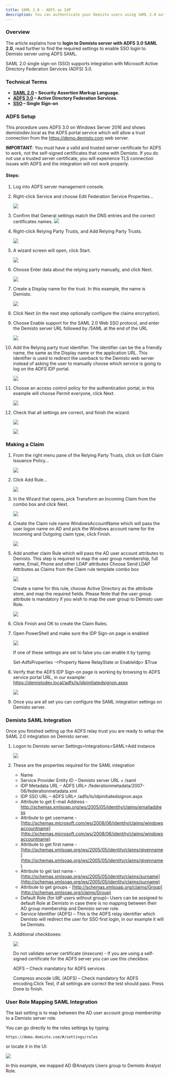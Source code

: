 ```yaml
---
title: SAML 2.0 - ADFS as IdP
description: You can authenticate your Demisto users using SAML 2.0 authentication and ADFS as the identity provider.
---
```


### Overview

The article explains how to **login to Demisto server with ADFS 3.0 SAML 2.0**, read further to find the required settings to enable SSO login to Demisto server using ADFS SAML.

SAML 2.0 single sign-on (SSO) supports integration with Microsoft Active Directory Federation Services (ADFS) 3.0.

### Technical Terms

* **[SAML 2.0](http://docs.oasis-open.org/security/saml/Post2.0/sstc-saml-tech-overview-2.0.html) – Security Assertion Markup Language.**
* **[ADFS 3.0](https://docs.microsoft.com/en-us/windows-server/identity/active-directory-federation-services) – Active Directory Federation Services.**
* **[SSO](https://en.wikipedia.org/wiki/Single_sign-on) – Single Sign-on**

### ADFS Setup

This procedure uses ADFS 3.0 on Windows Server 2016 and shows demistodev.local as the ADFS portal service which will allow a trust connection from the https://demo.demisto.com web server.

**IMPORTANT**: You must have a valid and trusted server certificate for ADFS to work, not the self-signed certificates that come with Demisto. If you do not use a trusted server certificate, you will experience TLS connection issues with ADFS and the integration will not work properly.
#### Steps:

1.  Log into ADFS server management console.
2.  Right-click Service and choose Edit Federation Service Properties…
    
    ![](../../../docs/doc_imgs/reference/SAML-ADFS/mceclip0.png)
3.  Confirm that General settings match the DNS entries and the correct certificates names.
    ![](../../../docs/doc_imgs/reference/SAML-ADFS/mceclip1.png)
    
4.  Right-click Relying Party Trusts, and Add Relying Party Trusts.
    
    ![](../../../docs/doc_imgs/reference/SAML-ADFS/mceclip2.png)
    
5.  A wizard screen will open, click Start.
    
    ![](../../../docs/doc_imgs/reference/SAML-ADFS/mceclip3.png)

6.  Choose Enter data about the relying party manually, and click Next.
    
    ![](../../../docs/doc_imgs/reference/SAML-ADFS/mceclip4.png) 

7.  Create a Display name for the trust. In this example, the name is Demisto.
    
    ![](../../../docs/doc_imgs/reference/SAML-ADFS/mceclip5.png)

8.  Click Next (in the next step optionally configure the claims encryption).
9.  Choose Enable support for the SAML 2.0 Web SSO protocol, and enter the Demisto server URL followed by /SAML at the end of the URL
    
    ![](../../../docs/doc_imgs/reference/SAML-ADFS/mceclip6.png)

10. Add the Relying party trust identifier. The identifier can be the a friendly name, the same as the Display name or the application URL. This identifier is used to redirect the userback to the Demisto web server instead of asking the user to manually choose which service is going to log on the ADFS IDP portal.
    
    ![](../../../docs/doc_imgs/reference/SAML-ADFS/mceclip7.png)

11. Choose an access control policy for the authentication portal, in this example will choose Permit everyone, click Next.
    
    ![](../../../docs/doc_imgs/reference/SAML-ADFS/mceclip8.png)

12. Check that all settings are correct, and finish the wizard.
    
    ![](../../../docs/doc_imgs/reference/SAML-ADFS/mceclip9.png)
    
    ![](../../../docs/doc_imgs/reference/SAML-ADFS/mceclip10.png)

### Making a Claim

1.  From the right menu pane of the Relying Party Trusts, click on Edit Claim Issuance Policy…
    
    ![](../../../docs/doc_imgs/reference/SAML-ADFS/mceclip11.png)

2.  Click Add Rule…
    
    ![](../../../docs/doc_imgs/reference/SAML-ADFS/mceclip12.png)

3.  In the Wizard that opens, pick Transform an Incoming Claim from the combo box and click Next.
    
    ![](../../../docs/doc_imgs/reference/SAML-ADFS/mceclip13.png)

4.  Create the Claim rule name WindowsAccountName which will pass the user logon name on AD and pick the Windows account name for the Incoming and Outgoing claim type, click Finish.
    
    ![](../../../docs/doc_imgs/reference/SAML-ADFS/mceclip14.png)

5.  Add another claim Rule which will pass the AD user account attributes to Demisto. This step is required to map the user group membership, full name, Email, Phone and other LDAP attributes Choose Send LDAP Attributes as Claims from the Claim rule template combo box
    
    ![](../../../docs/doc_imgs/reference/SAML-ADFS/mceclip15.png)

    Create a name for this rule, choose Active Directory as the attribute store, and map the required fields. Please Note that the user group attribute is mandatory if you wish to map the user group to Demisto user Role.
    
    ![](../../../docs/doc_imgs/reference/SAML-ADFS/mceclip16.png)

6.  Click Finish and OK to create the Claim Rules.
7.  Open PowerShell and make sure the IDP Sign-on page is enabled
    
    ![](../../../docs/doc_imgs/reference/SAML-ADFS/mceclip17.png)
    
    If one of these settings are set to false you can enable it by typing:
    
    Set-AdfsProperties -&lt;Property Name RelayState or EnableIdp&gt; $True

8.  Verify that the ADFS IDP Sign-on page is working by browsing to ADFS service portal URL, in our example: https://demistodev.local/adfs/ls/idpinitiatedsignon.aspx
    
    ![](../../../docs/doc_imgs/reference/SAML-ADFS/mceclip18.png)

9.  Once you are all set you can configure the SAML integration settings on Demisto server.

### Demisto SAML Integration

Once you finished setting up the ADFS relay trust you are ready to setup the SAML 2.0 integration on Demisto server.

1.  Logon to Demisto server Settings>Integrations>SAML>Add instance

    ![](../../../docs/doc_imgs/reference/SAML-ADFS/mceclip19.png)

2.  These are the properties required for the SAML integration

    * Name
    * Service Provider Entity ID – Demisto server URL + /saml
    * IDP Metadata URL – ADFS URL+ /federationmetadata/2007-06/federationmetadata.xml
    * IDP SSO URL – ADFS URL+ /adfs/ls/idpinitiatedsignon.aspx
    * Attribute to get E-mail Address - http://schemas.xmlsoap.org/ws/2005/05/identity/claims/emailaddress
    * Attribute to get username - [http://schemas.microsoft.com/ws/2008/06/identity/claims/windowsaccountname](http://schemas.microsoft.com/ws/2008/06/identity/claims/windowsaccountname)
    * Attribute to get first name - [http://schemas.xmlsoap.org/ws/2005/05/identity/claims/givenname](http://schemas.xmlsoap.org/ws/2005/05/identity/claims/givenname)
    * Attribute to get last name - [http://schemas.xmlsoap.org/ws/2005/05/identity/claims/surname](http://schemas.xmlsoap.org/ws/2005/05/identity/claims/surname)
    * Attribute to get groups - [http://schemas.xmlsoap.org/claims/Group](http://schemas.xmlsoap.org/claims/Group)
    * Default Role (for IdP users without group)– Users can be assigned to default Role at Demisto in case there is no mapping between their AD group membership and Demisto server role.
    * Service Identifier (ADFS) – This is the ADFS relay identifier which Demisto will redirect the user for SSO first login, in our example it will be Demisto.

3.  Additional checkboxes:
    
    ![](../../../docs/doc_imgs/reference/SAML-ADFS/mceclip20.png)

    Do not validate server certificate (insecure) - If you are using a self-signed certificate for the ADFS server you can use this checkbox.
    
    ADFS – Check mandatory for ADFS services
    
    Compress encode URL (ADFS) – Check mandatory for ADFS encoding.Click Test, if all settings are correct the test should pass. Press Done to finish.

### User Role Mapping SAML Integration

The last setting is to map between the AD user account group membership to a Demisto server role.

You can go directly to the roles settings by typing:

`https://demo.demisto.com/#/settings/roles`

or locate it in the UI:

![](../../../docs/doc_imgs/reference/SAML-ADFS/mceclip21.png)

In this example, we mapped AD @Analysts Users group to Demisto Analyst Role.